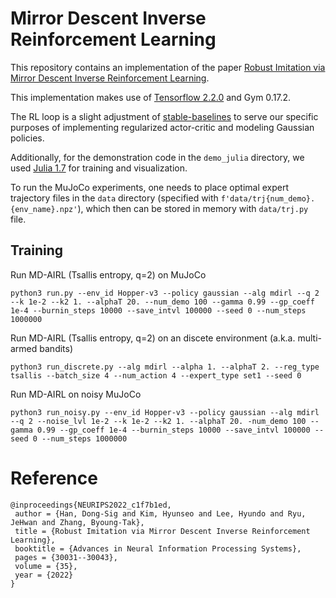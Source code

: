 # Mirror Descent Inverse Reinforcement Learning

This repository contains an implementation of the paper [Robust Imitation via Mirror Descent Inverse Reinforcement Learning](https://arxiv.org/abs/2210.11201).

This implementation makes use of [Tensorflow 2.2.0](https://github.com/tensorflow/tensorflow) and Gym 0.17.2.

The RL loop is a slight adjustment of [stable-baselines](https://github.com/hill-a/stable-baselines) to serve our specific purposes of implementing regularized actor-critic and modeling Gaussian policies.

Additionally, for the demonstration code in the `demo_julia` directory, we used [Julia 1.7](https://julialang.org) for training and visualization.

To run the MuJoCo experiments, one needs to place optimal expert trajectory files in the `data` directory (specified with `f'data/trj{num_demo}.{env_name}.npz'`), which then can be stored in memory with `data/trj.py` file.

## Training

Run MD-AIRL (Tsallis entropy, q=2) on MuJoCo
```
python3 run.py --env_id Hopper-v3 --policy gaussian --alg mdirl --q 2 --k 1e-2 --k2 1. --alphaT 20. --num_demo 100 --gamma 0.99 --gp_coeff 1e-4 --burnin_steps 10000 --save_intvl 100000 --seed 0 --num_steps 1000000
```

Run MD-AIRL (Tsallis entropy, q=2) on an discete environment (a.k.a. multi-armed bandits)
```
python3 run_discrete.py --alg mdirl --alpha 1. --alphaT 2. --reg_type tsallis --batch_size 4 --num_action 4 --expert_type set1 --seed 0
```

Run MD-AIRL on noisy MuJoCo
```
python3 run_noisy.py --env_id Hopper-v3 --policy gaussian --alg mdirl --q 2 --noise_lvl 1e-2 --k 1e-2 --k2 1. --alphaT 20. -num_demo 100 --gamma 0.99 --gp_coeff 1e-4 --burnin_steps 10000 --save_intvl 100000 --seed 0 --num_steps 1000000
```

# Reference

~~~
@inproceedings{NEURIPS2022_c1f7b1ed,
 author = {Han, Dong-Sig and Kim, Hyunseo and Lee, Hyundo and Ryu, JeHwan and Zhang, Byoung-Tak},
 title = {Robust Imitation via Mirror Descent Inverse Reinforcement Learning},
 booktitle = {Advances in Neural Information Processing Systems},
 pages = {30031--30043},
 volume = {35},
 year = {2022}
}
~~~

